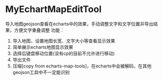 # MyEchartMapEditTool
导入地图geojson查看在echarts中的效果，手动调整文字和文字位置并导出结果，方便文字重叠调整
功能：  
1. 导入地图，设置地图长宽、文字大小等查看显示效果
2. 简单展示echarts地图显示效果
3. 选择后键盘移动位置(没有cp的目前不允许进行移动)
4. 导出文件
5. 压缩[copy from echarts-map-tools]，在echarts中会被解码，在其他geojson工具中不一定能识别